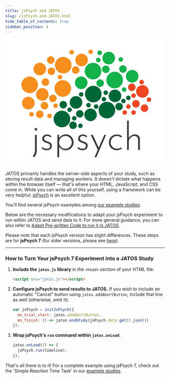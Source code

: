 ```yaml
---
title: jsPsych and JATOS
slug: /jsPsych-and-JATOS.html
hide_table_of_contents: true
sidebar_position: 4
---
```


<div style={{'float':'right', 'width':'300px'}}>

![](/img/jspsych-logo.png)

</div>

JATOS primarily handles the server-side aspects of your study, such as storing result data and managing workers. It doesn't dictate what happens within the browser itself — that's where your HTML, JavaScript, and CSS come in. While you can write all of this yourself, using a framework can be very helpful; [jsPsych](http://www.jspsych.org/) is an excellent option.

You'll find several jsPsych examples among [our example studies](/Example-Studies).

Below are the necessary modifications to adapt your jsPsych experiment to run within JATOS and send data to it. For more general guidance, you can also refer to [Adapt Pre-written Code to run it in JATOS](Adapt-pre-written-code-to-run-it-in-JATOS.html).

Please note that each jsPsych version has slight differences. These steps are for **jsPsych 7** (for older versions, please see [here](/3.6.x/jsPsych-and-JATOS.html)).

-----

### How to Turn Your jsPsych 7 Experiment into a JATOS Study

1.  **Include the `jatos.js` library** in the `<head>` section of your HTML file:

    ```html
    <script src="jatos.js"></script>
    ```

2.  **Configure jsPsych to send results to JATOS.** If you wish to include an automatic "Cancel" button using `jatos.addAbortButton`, include that line as well (otherwise, omit it):

    ```javascript
    var jsPsych = initJsPsych({
      on_trial_start: jatos.addAbortButton,
      on_finish: () => jatos.endStudy(jsPsych.data.get().json())
    });
    ```

3.  **Wrap jsPsych's `run` command within `jatos.onLoad`**:

    ```javascript
    jatos.onLoad(() => {
      jsPsych.run(timeline);
    });
    ```

That's all there is to it! For a complete example using jsPsych 7, check out the 'Simple Reaction Time Task' in our [example studies](Example-Studies).